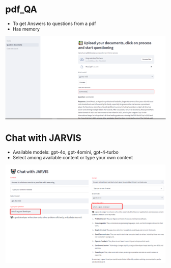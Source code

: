 # pdf_QA
- To get Answers to questions from a pdf
- Has memory

![Alt-Text](Docs/Images/question_doc.PNG)


# Chat with JARVIS 
- Available models: gpt-4o, gpt-4omini, gpt-4-turbo
- Select among available content or type your own content
  
![Alt-Text](Docs/Images/jarvis_comparison.png)





